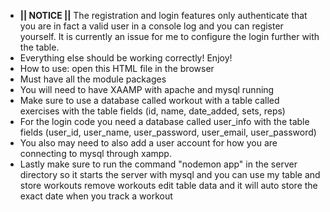 - **|| NOTICE ||** The registration and login features only authenticate that you are in fact a valid user in a console log and you can register yourself. It is currently an issue for me to configure the login further with the table.
- Everything else should be working correctly! Enjoy!
- How to use: open this HTML file in the browser
- Must have all the module packages
- You will need to have XAAMP with apache and mysql running
- Make sure to use a database called workout with a table called exercises with the table fields (id, name, date_added, sets, reps)
- For the login code you need a database called user_info with the table fields (user_id, user_name, user_password, user_email, user_password)
- You also may need to also add a user account for how you are connecting to mysql through xampp.
- Lastly make sure to run the command "nodemon app" in the server directory so it starts the server with mysql and you can use my table and store workouts remove workouts edit table data and it will auto store the exact date when you track a workout
